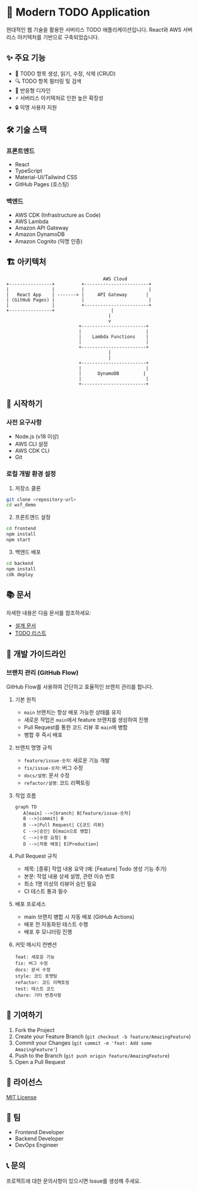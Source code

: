 # 🚀 Modern TODO Application

현대적인 웹 기술을 활용한 서버리스 TODO 애플리케이션입니다. React와 AWS 서버리스 아키텍처를 기반으로 구축되었습니다.

## ✨ 주요 기능

- 📝 TODO 항목 생성, 읽기, 수정, 삭제 (CRUD)
- 🔍 TODO 항목 필터링 및 검색
- 📱 반응형 디자인
- ⚡ 서버리스 아키텍처로 인한 높은 확장성
- 🔒 익명 사용자 지원

## 🛠 기술 스택

### 프론트엔드
- React
- TypeScript
- Material-UI/Tailwind CSS
- GitHub Pages (호스팅)

### 백엔드
- AWS CDK (Infrastructure as Code)
- AWS Lambda
- Amazon API Gateway
- Amazon DynamoDB
- Amazon Cognito (익명 인증)

## 🏗 아키텍처

```
                                    AWS Cloud
+----------------+          +------------------------+
|                |          |                        |
|   React App    | -------> |     API Gateway       |
| (GitHub Pages) |          |                        |
|                |          +------------------------+
+----------------+                     |
                                      |
                                      v
                           +------------------------+
                           |                        |
                           |    Lambda Functions    |
                           |                        |
                           +------------------------+
                                      |
                                      |
                           +------------------------+
                           |                        |
                           |      DynamoDB         |
                           |                        |
                           +------------------------+
```

## 🚀 시작하기

### 사전 요구사항
- Node.js (v18 이상)
- AWS CLI 설정
- AWS CDK CLI
- Git

### 로컬 개발 환경 설정

1. 저장소 클론
```bash
git clone <repository-url>
cd wsf_demo
```

2. 프론트엔드 설정
```bash
cd frontend
npm install
npm start
```

3. 백엔드 배포
```bash
cd backend
npm install
cdk deploy
```

## 📚 문서

자세한 내용은 다음 문서를 참조하세요:
- [설계 문서](doc/design.md)
- [TODO 리스트](doc/todo.md)

## 🔧 개발 가이드라인

### 브랜치 관리 (GitHub Flow)

GitHub Flow를 사용하여 간단하고 효율적인 브랜치 관리를 합니다.

1. 기본 원칙
   - `main` 브랜치는 항상 배포 가능한 상태를 유지
   - 새로운 작업은 `main`에서 feature 브랜치를 생성하여 진행
   - Pull Request를 통한 코드 리뷰 후 `main`에 병합
   - 병합 후 즉시 배포

2. 브랜치 명명 규칙
   - `feature/issue-숫자`: 새로운 기능 개발
   - `fix/issue-숫자`: 버그 수정
   - `docs/설명`: 문서 수정
   - `refactor/설명`: 코드 리팩토링

3. 작업 흐름
   ```mermaid
   graph TD
      A[main] -->|branch| B[feature/issue-숫자]
      B -->|commit| B
      B -->|Pull Request| C{코드 리뷰}
      C -->|승인| D[main으로 병합]
      C -->|수정 요청| B
      D -->|자동 배포| E[Production]
   ```

4. Pull Request 규칙
   - 제목: [종류] 작업 내용 요약 (예: [Feature] Todo 생성 기능 추가)
   - 본문: 작업 내용 상세 설명, 관련 이슈 번호
   - 최소 1명 이상의 리뷰어 승인 필요
   - CI 테스트 통과 필수

5. 배포 프로세스
   - main 브랜치 병합 시 자동 배포 (GitHub Actions)
   - 배포 전 자동화된 테스트 수행
   - 배포 후 모니터링 진행

2. 커밋 메시지 컨벤션
   ```
   feat: 새로운 기능
   fix: 버그 수정
   docs: 문서 수정
   style: 코드 포맷팅
   refactor: 코드 리팩토링
   test: 테스트 코드
   chore: 기타 변경사항
   ```

## 🤝 기여하기

1. Fork the Project
2. Create your Feature Branch (`git checkout -b feature/AmazingFeature`)
3. Commit your Changes (`git commit -m 'feat: Add some AmazingFeature'`)
4. Push to the Branch (`git push origin feature/AmazingFeature`)
5. Open a Pull Request

## 📝 라이선스

[MIT License](LICENSE)

## 👥 팀

- Frontend Developer
- Backend Developer
- DevOps Engineer

## 📞 문의

프로젝트에 대한 문의사항이 있으시면 Issue를 생성해 주세요.
